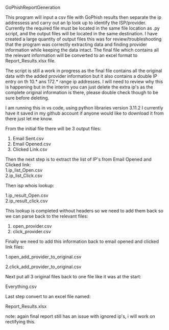 GoPhishReportGeneration

This program will input a csv file with GoPhish results then separate the ip addressess and carry out an Ip look up to identify the ISP/provider. Currently the required file must be located in the same file location as .py script, and the output files will be located in the same destination. I have created a large quantity of output files this was for review/troubleshooting that the program was correctly extracting data and finding provider information while keeping the data intact. The final file which contains all the relevant information will be converted to an excel format to Report_Results.xlsx file. 

The script is still a work in progress as the final file contains all the original data with the added provider information but it also contains a double IP entry on th 10.* ans 172.* range ip addresses. I will need to review why this is happening but in the interim you can just delete the extra ip's as the complete original information is there, please double check though to be sure before deleting. 

I am running this in vs code, using python libraries version 3.11.2 I currently have it saved in my github account if anyone would like to download it from there just let me know.


From the initial file there will be 3 output files:
1. Email Sent.csv 
2. Email Opened.csv
3. Clicked Link.csv

Then the next step is to extract the list of IP's from Email Opened and Clicked link:   
1.ip_list_Open.csv  
2.ip_list_Click.csv
                                                                                                                                             
Then isp whois lookup: 

1.ip_result_Open.csv  
2.ip_result_click.csv


This lookup is completed without headers so we need to add them back so we can parse back to the relevant files: 
1. open_provider.csv
2. click_provider.csv

                                                                                                                                        
                                                                                                                                      

Finally we need to add this information back to email opened and clicked link files: 

1.open_add_provider_to_original.csv

2.click_add_provider_to_original.csv

Next put all 3 original files back to one file like it was at the start:

Everything.csv


Last step convert to an excel file named: 


Report_Results.xlsx                                                                                   


note: again final report still has an issue with ignored ip's, i will work on rectifying this.

